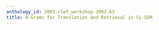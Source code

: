 ```yaml
---
anthology_id: 2003.clef_workshop-2003.63
title: N-Grams for Translation and Retrieval in CL-SDR
---
```


